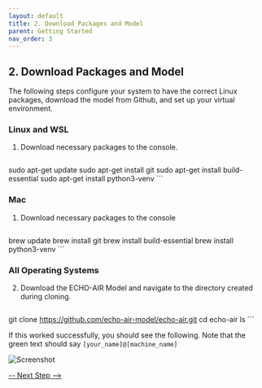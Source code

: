 ```yaml
---
layout: default
title: 2. Download Packages and Model
parent: Getting Started
nav_order: 3
---
```


## 2. Download Packages and Model

The following steps configure your system to have the correct Linux packages, download the model from Github, and set up your virtual environment. 

### Linux and WSL

1. Download necessary packages to the console.
   ```bash
sudo apt-get update 
sudo apt-get install git
sudo apt-get install build-essential
sudo apt-get install python3-venv
      ```

### Mac
1. Download necessary packages to the console
   ```bash
brew update 
brew install git
brew install build-essential
brew install python3-venv
      ```

### All Operating Systems
2. Download the ECHO-AIR Model and navigate to the directory created during cloning.
   ```bash
git clone https://github.com/echo-air-model/echo-air.git
cd echo-air
ls
      ```

If this worked successfully, you should see the following. Note that the green text should say `[your_name]@[machine_name]`

![**Screenshot**](https://github.com/echo-air-model/echo-air-model.github.io/blob/main/assets/getting_started/mac_os/github_clone_success_scripts.png)



[-- Next Step -->](https://echo-air-model.github.io/docs/getting_started/create_virtual_environment.html)
